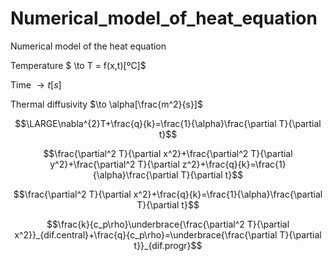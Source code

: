 # Numerical_model_of_heat_equation
Numerical model of the heat equation

Temperature $ \to T = f(x,t)[ºC]$

Time $\to t[s]$

Thermal diffusivity $\to \alpha[\frac{m^2}{s}]$


$$\LARGE\nabla^{2}T+\frac{q}{k}=\frac{1}{\alpha}\frac{\partial T}{\partial t}$$

$$\frac{\partial^2 T}{\partial x^2}+\frac{\partial^2 T}{\partial y^2}+\frac{\partial^2 T}{\partial z^2}+\frac{q}{k}=\frac{1}{\alpha}\frac{\partial T}{\partial t}$$

$$\frac{\partial^2 T}{\partial x^2}+\frac{q}{k}=\frac{1}{\alpha}\frac{\partial T}{\partial t}$$

$$\frac{k}{c_p\rho}\underbrace{\frac{\partial^2 T}{\partial x^2}}_{dif.central}+\frac{q}{c_p\rho}=\underbrace{\frac{\partial T}{\partial t}}_{dif.progr}$$


